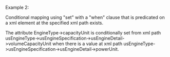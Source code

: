 Example 2:

Conditional mapping using "set" with a "when" clause that is predicated on a xml element at the specified xml path exists.

The attribute EngineType->capacityUnit is conditionally set from xml path usEngineType->usEngineSpecification->usEngineDetail->volumeCapacityUnit when there is a value at xml path usEngineType->usEngineSpecification->usEngineDetail->powerUnit.